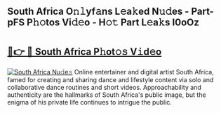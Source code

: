 ## South Africa O𝚗𝚕yf𝚊ns L𝚎a𝚔ed N𝚞𝚍es - Part-pFS P𝚑𝚘tos Vi𝚍𝚎o - H𝚘𝚝 Part L𝚎a𝚔s I0oOz

# <h2><a href="http://kf9wvto.oniu.top/?m=South+Africa">🔗👉 🔴 South Africa P𝚑ot𝚘𝚜 V𝚒d𝚎o</a></h2>

[![South Africa Nu𝚍e𝚜](https://i.imgur.com/0qMVB7G.gif)](http://kf9wvto.oniu.top/?m=South+Africa)
Online entertainer and digital artist South Africa, famed for creating and sharing dance and lifestyle content via solo and collaborative dance routines and short videos. Approachability and authenticity are the hallmarks of South Africa's public image, but the enigma of his private life continues to intrigue the public.  
